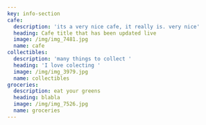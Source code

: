 ```yaml
---
key: info-section
cafe:
  description: 'its a very nice cafe, it really is. very nice'
  heading: Cafe title that has been updated live
  image: /img/img_7481.jpg
  name: cafe
collectibles:
  description: 'many things to collect '
  heading: 'I love colecting '
  image: /img/img_3979.jpg
  name: collectibles
groceries:
  description: eat your greens
  heading: blabla
  image: /img/img_7526.jpg
  name: groceries
---
```


